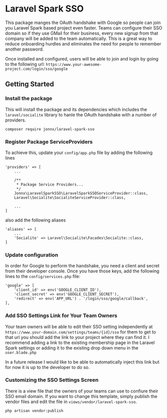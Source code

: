 # Laravel Spark SSO

This package manges the OAuth handshake with Google so people can join
you Laravel Spark based project even faster. Teams can configure their SSO domain
so if they use GMail for their business, every new signup from that company
will be added to the team automatically. This is a great way to reduce onboarding
hurdles and eliminates the need for people to remember another password.

Once installed and configured, users will be able to join and login by going to the following url:
```https://www.your-awesome-project.com/login/sso/google```

## Getting Started

### Install the package

This will install the package and its dependencies which includes the ```laravel/socialite``` 
library to hanle the OAuth handshake with a number of providers.

```
composer require jonnx/laravel-spark-sso
```

### Register Package ServiceProviders

To achieve this, update your ```config/app.php``` file by adding the following lines

```
'providers' => [
    ...
    
    /**
     * Package Service Providers...
     */
    Jonnx\LaravelSparkSSO\LaravelSparkSSOServiceProvider::class,
    Laravel\Socialite\SocialiteServiceProvider::class,
    
    ...
]

```

also add the following aliases

```
'aliases' => [
    ...
    'Socialite' => Laravel\Socialite\Facades\Socialite::class,
]
```

### Update configuration

In order for Google to perform the handshake, you need a client and secret
from their developer console. Once you have those keys, add the following lines 
to the ```config/services.php``` file:

```
'google' => [
    'client_id' => env('GOOGLE_CLIENT_ID'),
    'client_secret' => env('GOOGLE_CLIENT_SECRET'),
    'redirect' => env('APP_URL') . '/login/sso/google/callback',
],
```

### Add SSO Settings Link for Your Team Owners

Your team owners will be able to edit their SSO setting independently at
```https://www.your-domain.com/settings/teams/{id}/sso``` for them to get to
that url you should add the link to your project where they can find it.
I recommend adding a link to the existing membership page in the Laravel Spark
settings or adding it to the existing drop down menu in the ```user.blade.php```

In a future release I would like to be able to automatically inject this link
but for now it is up to the developer to do so.

### Customizing the SSO Settings Screen

There is a view file that the owners of your teams can use to confiure their SSO email domain. 
If you want to change this template, simply publish the vendor files and edit the file in ```views/vendor/laravel-spark-sso```.

```
php artisan vendor:publish
```
